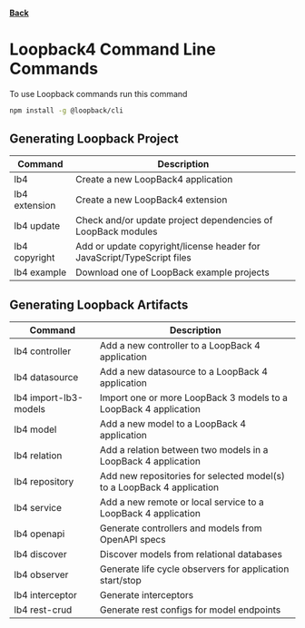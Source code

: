 #### [Back](./README.md)

# Loopback4 Command Line Commands

To use Loopback commands run this command
```bash
npm install -g @loopback/cli
```

## Generating Loopback Project

|   Command     |   Description     |
| ------------- | ----------------- |
| lb4           | Create a new LoopBack4 application
| lb4 extension | Create a new LoopBack4 extension
| lb4 update    | Check and/or update project dependencies of LoopBack modules
| lb4 copyright | Add or update copyright/license header for JavaScript/TypeScript files
| lb4 example   | Download one of LoopBack example projects

## Generating Loopback Artifacts
|   Command             |   Description     |
| --------------------- | ----------------- |
| lb4 controller        | Add a new controller to a LoopBack 4 application
| lb4 datasource        | Add a new datasource to a LoopBack 4 application
| lb4 import-lb3-models | Import one or more LoopBack 3 models to a LoopBack 4 application
| lb4 model             | Add a new model to a LoopBack 4 application
| lb4 relation          | Add a relation between two models in a LoopBack 4 application
| lb4 repository        | Add new repositories for selected model(s) to a LoopBack 4 application
| lb4 service           | Add a new remote or local service to a LoopBack 4 application
| lb4 openapi           | Generate controllers and models from OpenAPI specs
| lb4 discover          | Discover models from relational databases	
| lb4 observer          | Generate life cycle observers for application start/stop
| lb4 interceptor       | Generate interceptors
| lb4 rest-crud         | Generate rest configs for model endpoints

